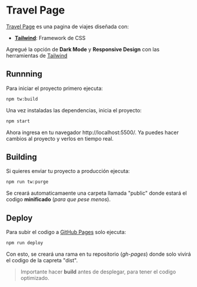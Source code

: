 # Travel Page

[Travel Page](https://luisariza.github.io/travel_page/) es una pagina de viajes diseñada con:

- [**Tailwind**](https://tailwindcss.com/): Framework de CSS

Agregué la opción de **Dark Mode** y **Responsive Design** con las herramientas de <ins>Tailwind</ins> 
## Runnning

Para iniciar el proyecto primero ejecuta:

```sh
npm tw:build
```

Una vez instaladas las dependencias, inicia el proyecto:

```sh
npm start
```

Ahora ingresa en tu navegador http://localhost:5500/. Ya puedes hacer cambios al proyecto y verlos en tiempo real.

## Building

Si quieres enviar tu proyecto a producción ejecuta:

```sh
npm run tw:purge
```

Se creará automaticamaente una carpeta llamada "public" donde estará el codigo **minificado** (_para que pese menos_).

## Deploy

Para subir el codigo a <ins>GitHub Pages</ins> solo ejecuta:

```sh
npm run deploy
```

Con esto, se creará una rama en tu repositorio (_gh-pages_) donde solo vivirá el codigo de la capreta "dist".

> Importante hacer **build** antes de desplegar, para tener el codigo optimizado.
